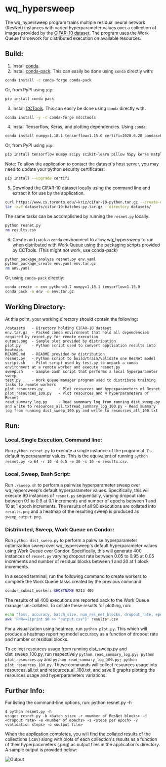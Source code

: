 # wq_hypersweep

The wq_hypersweep program trains multiple residual neural network (ResNet) instances with varied hyperparameter values over a collection of images provided by the [CIFAR-10 dataset](https://www.cs.toronto.edu/~kriz/cifar.html). The program uses the Work Queue framework for distributed execution on available resources.


## Build:

1. Install [conda](https://docs.conda.io/projects/conda/en/latest/user-guide/install/).
2. Install [conda-pack](https://conda.github.io/conda-pack/). This can easily be done using `conda` directly with:
```bash
conda install -c conda-forge conda-pack
```
Or, from PyPI using `pip`:
```bash
pip install conda-pack
```
3. Install [CCTools](https://cctools.readthedocs.io/en/latest/install/). This can easily be done using `conda` directly with:
```bash
conda install -y -c conda-forge ndcctools
```

4. Install Tensorflow, Keras, and plotting dependencies. Using `conda`:
```bash
conda install numpy=1.18.1 tensorflow=1.15.0 certifi=2020.6.20 pandas=0.25.3 seaborn=0.10.1
```
Or, from PyPI using `pip`:
```bash
pip install tensorflow numpy scipy scikit-learn pillow h5py keras matplotlib numpy seaborn
```
Note: To allow the application to contact the dataset's host server, you may need to update your python security certificates:
```bash
pip install --upgrade certifi
```

5. Download the CIFAR-10 dataset  locally using the command line and extract it for use by the application.
```bash
curl https://www.cs.toronto.edu/~kriz/cifar-10-python.tar.gz --create-dirs -o datasets/cifar-10-batches-py.tar.gz
tar -xvf datasets/cifar-10-batches-py.tar.gz --directory datasets/
```
The same tasks can be accomplished by running the `resnet.py` locally:
```bash
python resnet.py
rm results.csv
```

6. Create and pack a `conda` environment to allow wq_hypersweep to run when distributed with Work Queue using the packaging scripts provided by CCTools. (This might not work, use conda-pack)
```bash
python_package_analyze resnet.py env.yaml
python_package_create env.yaml env.tar.gz
rm env.yaml
```
Or, using `conda-pack` directly:
```bash
conda create -n env python=3.7 numpy=1.18.1 tensorflow=1.15.0
conda pack -n env -o env.tar.gz
```

## Working Directory:
At this point, your working directory should contain the following:
```
/datasets   - Directory holding CIFAR-10 dataset
env.tar.gz  - Packed conda environment that hold all dependencies required by resnet.py for remote execution
output.png  - Sample plot provided by distribution
plot.py     - Python script used to convert application results into heatmaps
README.md   - README provided by distribution
resnet.py   - Python script to build/train/validate one ResNet model
script.sh   - Pilot script used by test.py to unpack a conda environment at a remote worker and execute resnet.py
sweep.sh    - Sample bash script that performs a local hyperparameter sweep
test.py     - Work Queue manager program used to distribute training tasks to remote workers
plot_resources.py     	- Plot resources and hyperparameters of Resnet
plot_resources_100.py  	- Plot resources and 4 hyperparameters of Resnet
read_summary_log.py		- Read summmary log from running dist_sweep.py and write to resources_all.txtread_summary_log_100.py - Read summary log from running dist_sweep_100.py and write to resources_all_100.txt   
```

## Run:
### Local, Single Execution, Command line:
Run `python resnet.py` to execute a single instance of the program at it's default hyperparamter values. This is the equivalent of running `python resnet.py -b 64 -r 10 -d 0.5 -e 30 -s 10 -o results.csv`.

### Local, Sweep, Bash Script:
Run `./sweep.sh` to perform a pairwise hyperparameter sweep over wq_hypersweep's default hyperparameter values. Specifically, this will execute 90 instances of `resnet.py` sequentially, varying dropout rate between 0.1 to 0.9 at 0.1 increments and number of epochs between 1 and 10 at 1 epoch increments. The results of all 90 executions are collated into `results.png` and a heatmap of the resulting sweep is produced as `sweep_output.png`.

### Distributed, Sweep, Work Queue on Condor:
Run `python dist_sweep.py` to perform a pairwise hyperparameter optimization sweep over wq_hypersweep's default hyperparameter values using Work Queue over Condor. Specifically, this will generate 400 instances of `resnet.py` varying dropout rate between 0.05 to 0.95 at 0.05 increments and number of residual blocks between 1 and 20 at 1 block increments.

In a second terminal, run the following command to create workers to complete the Work Queue tasks created by the previous command:
```bash
condor_submit_workers $HOSTNAME 9213 400
```
The results of all 400 executions are reported back to the Work Queue manager un-collated. To collate these results for plotting, run:
```bash
echo "loss, accuracy, batch_size, num_res_net_blocks, dropout_rate, epochs, steps_per_epoch, validation_steps" > output.csv
awk 'FNR==2{print $0 >> "output.csv"}' results*.csv
```
For a visualization using heatmap, run `python plot.py`. This which will produce a heatmap reporting model accuracy as a function of dropout rate and number or residual blocks.

To collect resources usage from running dist_sweep.py and dist_sweep_100.py, run respectively `python read_summary_log.py; python plot_resources.py` and `python read_summary_log_100.py; python plot_resources_100.py`. These commands will collect resources usage into resources_all.txt and resources_all_100.txt, and save 8 graphs plotting the resources usage and hyperparameters variations.
## Further Info:
For listing the command-line options, run: python resnet.py -h
```
$ python resnet.py -h
usage: resnet.py -b <batch size> -r <number of ResNet blocks> -d <dropout rate> -e <number of epochs> -s <steps per epoch> -v <validation steps> -o <output file>
```

When the application completes, you will find the collated results of the collections (.csv) along with plots of each collection's results as a function of their hyperparameters (.png) as output files in the application's directory. A sample output is provided below:

![Output](https://github.com/tjuedema/cctools/blob/master/apps/wq_hypersweep/output.png)
